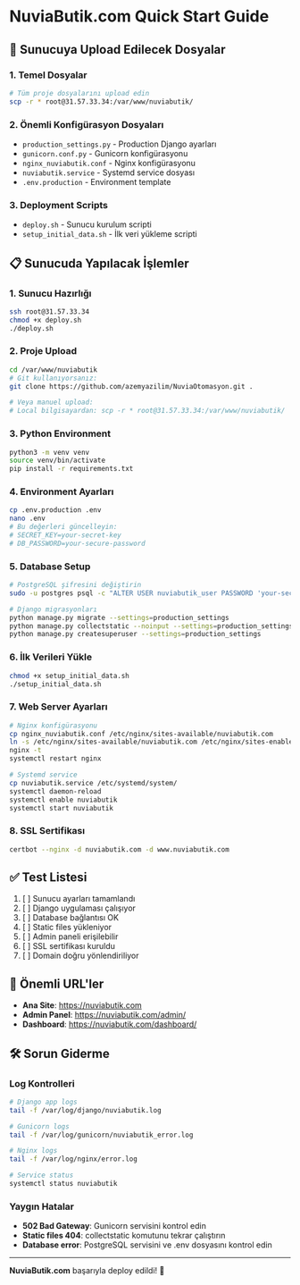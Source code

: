 # NuviaButik.com Quick Start Guide

## 🚀 Sunucuya Upload Edilecek Dosyalar

### 1. Temel Dosyalar
```bash
# Tüm proje dosyalarını upload edin
scp -r * root@31.57.33.34:/var/www/nuviabutik/
```

### 2. Önemli Konfigürasyon Dosyaları
- `production_settings.py` - Production Django ayarları
- `gunicorn.conf.py` - Gunicorn konfigürasyonu
- `nginx_nuviabutik.conf` - Nginx konfigürasyonu
- `nuviabutik.service` - Systemd service dosyası
- `.env.production` - Environment template

### 3. Deployment Scripts
- `deploy.sh` - Sunucu kurulum scripti
- `setup_initial_data.sh` - İlk veri yükleme scripti

## 📋 Sunucuda Yapılacak İşlemler

### 1. Sunucu Hazırlığı
```bash
ssh root@31.57.33.34
chmod +x deploy.sh
./deploy.sh
```

### 2. Proje Upload
```bash
cd /var/www/nuviabutik
# Git kullanıyorsanız:
git clone https://github.com/azemyazilim/NuviaOtomasyon.git .

# Veya manuel upload:
# Local bilgisayardan: scp -r * root@31.57.33.34:/var/www/nuviabutik/
```

### 3. Python Environment
```bash
python3 -m venv venv
source venv/bin/activate
pip install -r requirements.txt
```

### 4. Environment Ayarları
```bash
cp .env.production .env
nano .env
# Bu değerleri güncelleyin:
# SECRET_KEY=your-secret-key
# DB_PASSWORD=your-secure-password
```

### 5. Database Setup
```bash
# PostgreSQL şifresini değiştirin
sudo -u postgres psql -c "ALTER USER nuviabutik_user PASSWORD 'your-secure-password';"

# Django migrasyonları
python manage.py migrate --settings=production_settings
python manage.py collectstatic --noinput --settings=production_settings
python manage.py createsuperuser --settings=production_settings
```

### 6. İlk Verileri Yükle
```bash
chmod +x setup_initial_data.sh
./setup_initial_data.sh
```

### 7. Web Server Ayarları
```bash
# Nginx konfigürasyonu
cp nginx_nuviabutik.conf /etc/nginx/sites-available/nuviabutik.com
ln -s /etc/nginx/sites-available/nuviabutik.com /etc/nginx/sites-enabled/
nginx -t
systemctl restart nginx

# Systemd service
cp nuviabutik.service /etc/systemd/system/
systemctl daemon-reload
systemctl enable nuviabutik
systemctl start nuviabutik
```

### 8. SSL Sertifikası
```bash
certbot --nginx -d nuviabutik.com -d www.nuviabutik.com
```

## ✅ Test Listesi

1. [ ] Sunucu ayarları tamamlandı
2. [ ] Django uygulaması çalışıyor
3. [ ] Database bağlantısı OK
4. [ ] Static files yükleniyor
5. [ ] Admin paneli erişilebilir
6. [ ] SSL sertifikası kuruldu
7. [ ] Domain doğru yönlendiriliyor

## 🔗 Önemli URL'ler

- **Ana Site**: https://nuviabutik.com
- **Admin Panel**: https://nuviabutik.com/admin/
- **Dashboard**: https://nuviabutik.com/dashboard/

## 🛠️ Sorun Giderme

### Log Kontrolleri
```bash
# Django app logs
tail -f /var/log/django/nuviabutik.log

# Gunicorn logs
tail -f /var/log/gunicorn/nuviabutik_error.log

# Nginx logs
tail -f /var/log/nginx/error.log

# Service status
systemctl status nuviabutik
```

### Yaygın Hatalar
- **502 Bad Gateway**: Gunicorn servisini kontrol edin
- **Static files 404**: collectstatic komutunu tekrar çalıştırın
- **Database error**: PostgreSQL servisini ve .env dosyasını kontrol edin

---

**NuviaButik.com** başarıyla deploy edildi! 🎉
